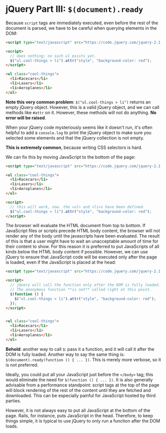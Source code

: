 # jQuery Part III: `$(document).ready`

Because `script` tags are immediately executed, even before the rest
of the document is parsed, we have to be careful when querying
elements in the DOM:

```html
<script type="text/javascript" src="https://code.jquery.com/jquery-2.1.1.js"></script>

<script>
  // does nothing; no such ul exists yet.
  $("ul.cool-things > li").attr("style", "background-color: red");
</script>

<ul class="cool-things">
  <li>Racecars</li>
  <li>Lasers</li>
  <li>Aeroplanes</li>
</ul>
```

**Note this very common problem**: `$("ul.cool-things > li")` returns
an empty jQuery object. However, this is a valid jQuery object, and we
can call methods like `#attr` on it. However, these methods will not
do anything. **No error will be raised**.

When your jQuery code mysteriously seems like it doesn't run, it's
often helpful to add a `console.log` to print the jQuery object to
make sure you selected some elements and that the jQuery collection is
not empty.

**This is extremely common**, because writing CSS selectors is hard.

We can fix this by moving JavaScript to the bottom of the page:

```html
<script type="text/javascript" src="https://code.jquery.com/jquery-2.1.1.js"></script>

<ul class="cool-things">
  <li>Racecars</li>
  <li>Lasers</li>
  <li>Aeroplanes</li>
</ul>

<script>
  // this will work, now. the <ul> and <li>s have been defined.
  $("ul.cool-things > li").attr("style", "background-color: red");
</script>
```

The browser will evaluate the HTML document from top to bottom. If 
JavaScript files or scripts precede HTML body content, the browser 
will not render any of the body until the javascripts have been 
evaluated. The result of this is that a user might have to wait an 
unacceptable amount of time for their content to show. For this reason 
it is preferred to put JavaScripts of all kinds below the HTML body content 
if possible. However, we can use jQuery to ensure that JavaScript code 
will be executed only after the page is loaded, even if the JavaScript 
is placed at the head:

```html
<script type="text/javascript" src="https://code.jquery.com/jquery-2.1.1.js"></script>

<script>
  // jQuery will call the function only after the DOM is fully loaded.
  // The anonymous function **is not** called right at this point.
  $(function () {
    $("ul.cool-things > li").attr("style", "background-color: red");
  });
</script>


<ul class="cool-things">
  <li>Racecars</li>
  <li>Lasers</li>
  <li>Aeroplanes</li>
</ul>
```

**Behold**: another way to call `$`: pass it a function, and it will
call it after the DOM is fully loaded. Another way to say the same
thing is: `$(document).ready(function () { ... })`. This is merely
more verbose, so it is not preferred.

Ideally, you could put all your JavaScript just before the `</body>`
tag; this would eliminate the need for `$(function () { ... })`. It is
also generally advisable from a performance standpoint: script tags at
the top of the page will block rendering of the rest of the content
until they are fetched and downloaded. This can be especially painful
for JavaScript hosted by third parties.

However, it is not always easy to put all JavaScript at the bottom of
the page. Rails, for instance, puts JavaScript in the head. Therefore,
to keep things simple, it is typical to use jQuery to only run a
function after the DOM loads.
